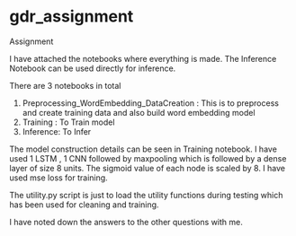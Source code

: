 # gdr_assignment
Assignment

I have attached the notebooks where everything is made. The Inference Notebook can be used directly for inference. 

There are 3 notebooks in total
1. Preprocessing_WordEmbedding_DataCreation : This is to preprocess and create training data and also build word embedding model
2. Training : To Train model
3. Inference: To Infer


The model construction details can be seen in Training notebook. I have used 1 LSTM , 1 CNN followed by maxpooling which is followed by a dense layer of size 
8 units. The sigmoid value of each node is scaled by 8. I have used mse loss for training. 

The utility.py script is just to load the utility functions during testing which has been used for cleaning and training. 

I have noted down the answers to the other questions with me. 
